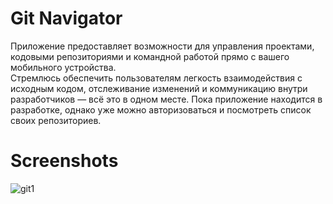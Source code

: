 # Git Navigator
Приложение предоставляет возможности для управления проектами, кодовыми репозиториями и командной работой прямо с вашего мобильного устройства.  
Стремлюсь обеспечить пользователям легкость взаимодействия с исходным кодом, отслеживание изменений и коммуникацию внутри разработчиков — всё это в одном месте. 
Пока приложение находится в разработке, однако уже можно авторизоваться и посмотреть список своих репозиториев.  
# Screenshots  
![git1](https://github.com/Qowos8/Git_navigator/assets/89923159/71c5fe7e-aa80-4a2b-a257-04381ad95475)
